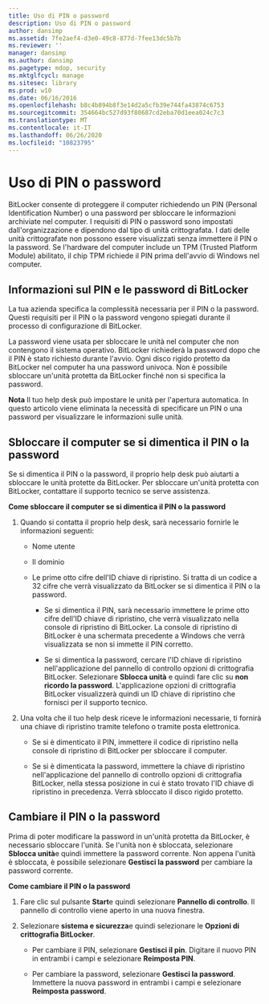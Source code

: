 ```yaml
---
title: Uso di PIN o password
description: Uso di PIN o password
author: dansimp
ms.assetid: 7fe2aef4-d3e0-49c8-877d-7fee13dc5b7b
ms.reviewer: ''
manager: dansimp
ms.author: dansimp
ms.pagetype: mdop, security
ms.mktglfcycl: manage
ms.sitesec: library
ms.prod: w10
ms.date: 06/16/2016
ms.openlocfilehash: b8c4b894b8f3e14d2a5cfb39e744fa43874c6753
ms.sourcegitcommit: 354664bc527d93f80687cd2eba70d1eea024c7c3
ms.translationtype: MT
ms.contentlocale: it-IT
ms.lasthandoff: 06/26/2020
ms.locfileid: "10823795"
---
```

# Uso di PIN o password


BitLocker consente di proteggere il computer richiedendo un PIN (Personal Identification Number) o una password per sbloccare le informazioni archiviate nel computer. I requisiti di PIN o password sono impostati dall'organizzazione e dipendono dal tipo di unità crittografata. I dati delle unità crittografate non possono essere visualizzati senza immettere il PIN o la password. Se l'hardware del computer include un TPM (Trusted Platform Module) abilitato, il chip TPM richiede il PIN prima dell'avvio di Windows nel computer.

## Informazioni sul PIN e le password di BitLocker


La tua azienda specifica la complessità necessaria per il PIN o la password. Questi requisiti per il PIN o la password vengono spiegati durante il processo di configurazione di BitLocker.

La password viene usata per sbloccare le unità nel computer che non contengono il sistema operativo. BitLocker richiederà la password dopo che il PIN è stato richiesto durante l'avvio. Ogni disco rigido protetto da BitLocker nel computer ha una password univoca. Non è possibile sbloccare un'unità protetta da BitLocker finché non si specifica la password.

**Nota**  Il tuo help desk può impostare le unità per l'apertura automatica. In questo articolo viene eliminata la necessità di specificare un PIN o una password per visualizzare le informazioni sulle unità.

 

## Sbloccare il computer se si dimentica il PIN o la password


Se si dimentica il PIN o la password, il proprio help desk può aiutarti a sbloccare le unità protette da BitLocker. Per sbloccare un'unità protetta con BitLocker, contattare il supporto tecnico se serve assistenza.

**Come sbloccare il computer se si dimentica il PIN o la password**

1.  Quando si contatta il proprio help desk, sarà necessario fornirle le informazioni seguenti:

    -   Nome utente

    -   Il dominio

    -   Le prime otto cifre dell'ID chiave di ripristino. Si tratta di un codice a 32 cifre che verrà visualizzato da BitLocker se si dimentica il PIN o la password.

        -   Se si dimentica il PIN, sarà necessario immettere le prime otto cifre dell'ID chiave di ripristino, che verrà visualizzato nella console di ripristino di BitLocker. La console di ripristino di BitLocker è una schermata precedente a Windows che verrà visualizzata se non si immette il PIN corretto.

        -   Se si dimentica la password, cercare l'ID chiave di ripristino nell'applicazione del pannello di controllo opzioni di crittografia BitLocker. Selezionare **Sblocca unità** e quindi fare clic su **non ricordo la password**. L'applicazione opzioni di crittografia BitLocker visualizzerà quindi un ID chiave di ripristino che fornisci per il supporto tecnico.

2.  Una volta che il tuo help desk riceve le informazioni necessarie, ti fornirà una chiave di ripristino tramite telefono o tramite posta elettronica.

    -   Se si è dimenticato il PIN, immettere il codice di ripristino nella console di ripristino di BitLocker per sbloccare il computer.

    -   Se si è dimenticata la password, immettere la chiave di ripristino nell'applicazione del pannello di controllo opzioni di crittografia BitLocker, nella stessa posizione in cui è stato trovato l'ID chiave di ripristino in precedenza. Verrà sbloccato il disco rigido protetto.

## Cambiare il PIN o la password


Prima di poter modificare la password in un'unità protetta da BitLocker, è necessario sbloccare l'unità. Se l'unità non è sbloccata, selezionare **Sblocca unità**e quindi immettere la password corrente. Non appena l'unità è sbloccata, è possibile selezionare **Gestisci la password** per cambiare la password corrente.

**Come cambiare il PIN o la password**

1.  Fare clic sul pulsante **Start**e quindi selezionare **Pannello di controllo**. Il pannello di controllo viene aperto in una nuova finestra.

2.  Selezionare **sistema e sicurezza**e quindi selezionare le **Opzioni di crittografia BitLocker**.

    -   Per cambiare il PIN, selezionare **Gestisci il pin**. Digitare il nuovo PIN in entrambi i campi e selezionare **Reimposta PIN**.

    -   Per cambiare la password, selezionare **Gestisci la password**. Immettere la nuova password in entrambi i campi e selezionare **Reimposta password**.

 

 





